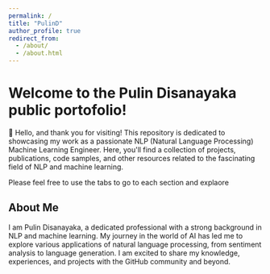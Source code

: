 ```yaml
---
permalink: /
title: "PulinD"
author_profile: true
redirect_from: 
  - /about/
  - /about.html
---
```


# Welcome to the Pulin Disanayaka public portofolio!

👋 Hello, and thank you for visiting! This repository is dedicated to showcasing my work as a passionate NLP (Natural Language Processing) Machine Learning Engineer. Here, you'll find a collection of projects, publications, code samples, and other resources related to the fascinating field of NLP and machine learning.

Please feel free to use the tabs to go to each section and explaore

## About Me

I am Pulin Disanayaka, a dedicated professional with a strong background in NLP and machine learning. My journey in the world of AI has led me to explore various applications of natural language processing, from sentiment analysis to language generation. I am excited to share my knowledge, experiences, and projects with the GitHub community and beyond.